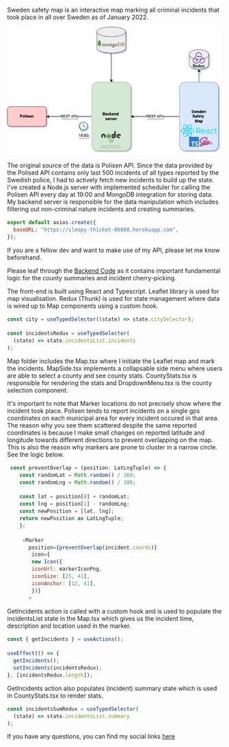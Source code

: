 Sweden safety map is an interactive map marking all criminal incidents that took place in all over Sweden as of January 2022.

![Architecture diagram](MapArchitecture.png)

The original source of the data is Polisen API. Since the data provided by the Polised API contains only last 500 incidents of all types reported by the Swedish police, I had to actively fetch new incidents to build up the state. I've created a Node.js server with implemented scheduler for calling the Polisen API every day at 19:00 and MongoDB integration for storing data. My backend server is responsible for the data manipulation which includes filtering out non-criminal nature incidents and creating summaries.

```javascript
export default axios.create({
  baseURL: "https://sleepy-thicket-06800.herokuapp.com",
});
```

If you are a fellow dev and want to make use of my API, please let me know beforehand.

Please leaf through the [Backend Code](https://github.com/TolunayHos/sweden-safety-backend) as it contains important fundamental logic for the county summaries and incident cherry-picking.

The front-end is built using React and Typescript. Leaflet library is used for map visualisation. Redux (Thunk) is used for state management where data is wired up to Map components using a custom hook.

```javascript
const city = useTypedSelector((state) => state.citySelector);

const incidentsRedux = useTypedSelector(
  (state) => state.incidentsList.incidents
);
```

Map folder includes the Map.tsx where I initiate the Leaflet map and mark the incidents. MapSide.tsx implements a collapsable side menu where users are able to select a county and see county stats. CountyStats.tsx is responsible for rendering the stats and DropdownMenu.tsx is the county selection component.

It's important to note that Marker locations do not precisely show where the incident took place. Polisen tends to report incidents on a single gps coordinates on each municipal area for every incident occured in that area. The reason why you see them scattered despite the same reported coordinates is because I make small changes on reported latitude and longitude towards different directions to prevent overlapping on the map. This is also the reason why markers are prone to cluster in a narrow circle. See the logic below.

```javascript
 const preventOverlap = (position: LatLngTuple) => {
    const randomLat = Math.random() / 160;
    const randomLng = Math.random() / 100;

    const lat = position[0] + randomLat;
    const lng = position[1] - randomLng;
    const newPosition = [lat, lng];
    return newPosition as LatLngTuple;
    };

     <Marker
       position={preventOverlap(incident.coords)}
        icon={
        new Icon({
        iconUrl: markerIconPng,
        iconSize: [25, 41],
        iconAnchor: [12, 41],
        })}
       >


```

GetIncidents action is called with a custom hook and is used to populate the incidentsList state in the Map.tsx which gives us the incident time, description and location used in the marker.

```javascript
const { getIncidents } = useActions();

useEffect(() => {
  getIncidents();
  setIncidents(incidentsRedux);
}, [incidentsRedux.length]);
```

GetIncidents action also populates (incident) summary state which is used in CountyStats.tsx to render stats.

```javascript
const incidentsSumRedux = useTypedSelector(
  (state) => state.incidentsList.summary
);
```

If you have any questions, you can find my social links [here](https://www.tolunay.dev/)
